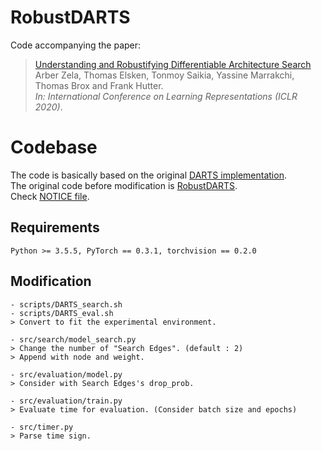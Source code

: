 # RobustDARTS
Code accompanying the paper:
> [Understanding and Robustifying Differentiable Architecture Search](https://openreview.net/forum?id=H1gDNyrKDS)\
> Arber Zela, Thomas Elsken, Tonmoy Saikia, Yassine Marrakchi, Thomas Brox and Frank Hutter.\
> _In: International Conference on Learning Representations (ICLR 2020)_.


# Codebase
The code is basically based on the original [DARTS implementation](https://github.com/quark0/darts).  
The original code before modification is [RobustDARTS](https://github.com/automl/RobustDARTS).   
Check [NOTICE file](./NOTICE.md). 


## Requirements
```
Python >= 3.5.5, PyTorch == 0.3.1, torchvision == 0.2.0
```

## Modification 
```
- scripts/DARTS_search.sh
- scripts/DARTS_eval.sh 
> Convert to fit the experimental environment. 
```
```
- src/search/model_search.py
> Change the number of "Search Edges". (default : 2)
> Append with node and weight. 
```
```
- src/evaluation/model.py
> Consider with Search Edges's drop_prob. 
```
```
- src/evaluation/train.py
> Evaluate time for evaluation. (Consider batch size and epochs)
```
```
- src/timer.py
> Parse time sign. 
```